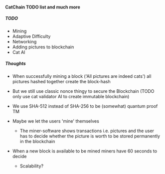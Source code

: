 #### CatChain TODO list and much more


##### TODO

* Mining
* Adaptive Difficulty
* Networking
* Adding pictures to blockchain
* Cat AI


##### Thoughts

* When successfully mining a block ('All pictures are indeed cats') all pictures hashed together create the block-hash
* But we still use classic nonce thingy to secure the Blockchain (TODO only use cat validator AI to create immutable blockchain)
* We use SHA-512 instead of SHA-256 to be (somewhat) quantum proof TM
* Maybe we let the users 'mine' themselves 
    * The miner-software shows transactions i.e. pictures and the user has to decide whether the picture is worth to be stored permanently in the blockchain
    
* When a new block is available to be mined miners have 60 seconds to decide
    * Scalability?
